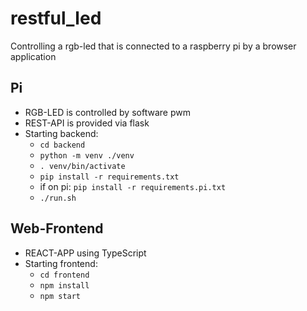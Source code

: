 # restful_led

Controlling a rgb-led that is connected to a raspberry pi by a browser application

## Pi
* RGB-LED is controlled by software pwm
* REST-API is provided via flask
* Starting backend:
  * `cd backend`
  * `python -m venv ./venv`
  * `. venv/bin/activate`
  * `pip install -r requirements.txt`
  * if on pi: `pip install -r requirements.pi.txt`
  * `./run.sh`

## Web-Frontend
* REACT-APP using TypeScript
* Starting frontend:
  * `cd frontend`
  * `npm install`
  * `npm start`
